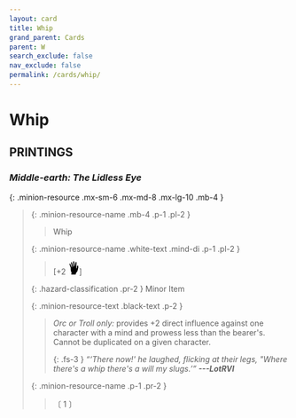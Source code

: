 ```yaml
---
layout: card
title: Whip
grand_parent: Cards
parent: W
search_exclude: false
nav_exclude: false
permalink: /cards/whip/
---
```


# Whip


## PRINTINGS


### _Middle-earth: The Lidless Eye_

{: .minion-resource .mx-sm-6 .mx-md-8 .mx-lg-10 .mb-4 }
> {: .minion-resource-name .mb-4 .p-1 .pl-2 }
> > <div class="hazard-mp"></div>
> > <div class="card-name">Whip</div>
>
> {: .minion-resource-name .white-text .mind-di .p-1 .pl-2 }
> > [+2 ![](/assets/images/di.svg)]
>
> {: .hazard-classification .pr-2 }
> Minor Item
>
> {: .minion-resource-text .black-text .p-2 }
> > _Orc or Troll only:_ provides +2 direct influence against one character with a mind and prowess less than the bearer's. Cannot be duplicated on a given character. 
> > 
> > {: .fs-3 } 
> > _“‘There now!' he laughed, flicking at their legs, "Where there's a whip there's a will my slugs.’”_ ***---&#65279;LotRVI*** 
> 
> {: .minion-resource-name .p-1 .pr-2 }
> > <div class="card-shield"></div>
> > <div class="card-corruption-white">〔 1 〕</div>
